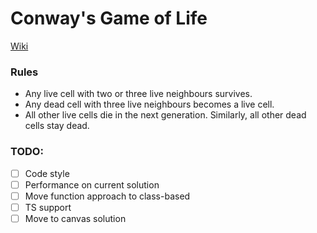 # Conway's Game of Life
[Wiki](https://en.wikipedia.org/wiki/Conway%27s_Game_of_Life)

### Rules
 - Any live cell with two or three live neighbours survives.
 - Any dead cell with three live neighbours becomes a live cell.
 - All other live cells die in the next generation. Similarly, all other dead cells stay dead.

### TODO:
- [ ] Code style
- [ ] Performance on current solution
- [ ] Move function approach to class-based
- [ ] TS support
- [ ] Move to canvas solution
